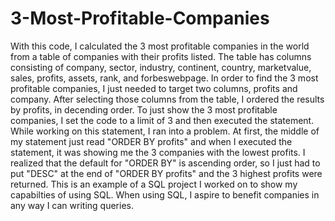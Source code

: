 # 3-Most-Profitable-Companies
With this code, I calculated the 3 most profitable companies in the world from a table of companies with their profits listed.
The table has columns consisting of company, sector, industry, continent, country, marketvalue, sales, profits, assets, rank, and forbeswebpage.
In order to find the 3 most profitable companies, I just needed to target two columns, profits and company. 
After selecting those columns from the table, I ordered the results by profits, in decending order. 
To just show the 3 most profitable companies, I set the code to a limit of 3 and then executed the statement.
While working on this statement, I ran into a problem.
At first, the middle of my statement just read "ORDER BY profits" and when I executed the statement, it was showing me the 3 companies with the lowest profits.
I realized that the default for "ORDER BY" is ascending order, so I just had to put "DESC" at the end of "ORDER BY profits" and the 3 highest profits were returned.
This is an example of a SQL project I worked on to show my capabilties of using SQL. When using SQL, I aspire to benefit companies in any way I can writing queries.
